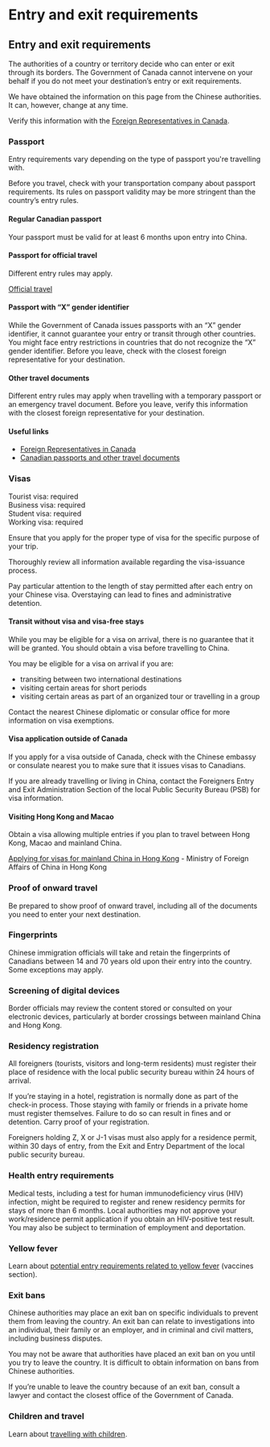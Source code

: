 # Entry and exit requirements

## Entry and exit requirements

The authorities of a country or territory decide who can enter or exit through its borders. The Government of Canada cannot intervene on your behalf if you do not meet your destination’s entry or exit requirements.

We have obtained the information on this page from the Chinese authorities. It can, however, change at any time.

Verify this information with the [Foreign Representatives in Canada](https://www.international.gc.ca/protocol-protocole/reps.aspx?lang=eng).

### Passport

Entry requirements vary depending on the type of passport you're travelling with.

Before you travel, check with your transportation company about passport requirements. Its rules on passport validity may be more stringent than the country’s entry rules.

#### Regular Canadian passport

Your passport must be valid for at least 6 months upon entry into China.

#### Passport for official travel

Different entry rules may apply.

[Official travel](https://www.canada.ca/en/immigration-refugees-citizenship/services/canadian-passports/official-travel.html)

#### Passport with “X” gender identifier

While the Government of Canada issues passports with an “X” gender identifier, it cannot guarantee your entry or transit through other countries. You might face entry restrictions in countries that do not recognize the “X” gender identifier. Before you leave, check with the closest foreign representative for your destination.

#### Other travel documents

Different entry rules may apply when travelling with a temporary passport or an emergency travel document. Before you leave, verify this information with the closest foreign representative for your destination.

#### Useful links

* [Foreign Representatives in Canada](https://www.international.gc.ca/protocol-protocole/reps.aspx?lang=eng)
* [Canadian passports and other travel documents](http://www.canada.ca/passport)

### Visas

Tourist visa: required   
Business visa: required   
Student visa: required   
Working visa: required

Ensure that you apply for the proper type of visa for the specific purpose of your trip.

Thoroughly review all information available regarding the visa-issuance process.

Pay particular attention to the length of stay permitted after each entry on your Chinese visa. Overstaying can lead to fines and administrative detention.

#### Transit without visa and visa-free stays

While you may be eligible for a visa on arrival, there is no guarantee that it will be granted. You should obtain a visa before travelling to China.

You may be eligible for a visa on arrival if you are:

* transiting between two international destinations
* visiting certain areas for short periods
* visiting certain areas as part of an organized tour or travelling in a group

Contact the nearest Chinese diplomatic or consular office for more information on visa exemptions.

#### Visa application outside of Canada

If you apply for a visa outside of Canada, check with the Chinese embassy or consulate nearest you to make sure that it issues visas to Canadians.

If you are already travelling or living in China, contact the Foreigners Entry and Exit Administration Section of the local Public Security Bureau (PSB) for visa information.

#### Visiting Hong Kong and Macao

Obtain a visa allowing multiple entries if you plan to travel between Hong Kong, Macao and mainland China.

[Applying for visas for mainland China in Hong Kong](http://www.fmcoprc.gov.hk/eng/zgqz/bgfwxx/default.htm) - Ministry of Foreign Affairs of China in Hong Kong

### Proof of onward travel

Be prepared to show proof of onward travel, including all of the documents you need to enter your next destination.

### Fingerprints

Chinese immigration officials will take and retain the fingerprints of Canadians between 14 and 70 years old upon their entry into the country. Some exceptions may apply.

### Screening of digital devices

Border officials may review the content stored or consulted on your electronic devices, particularly at border crossings between mainland China and Hong Kong.

### Residency registration

All foreigners (tourists, visitors and long-term residents) must register their place of residence with the local public security bureau within 24 hours of arrival.

If you’re staying in a hotel, registration is normally done as part of the check-in process. Those staying with family or friends in a private home must register themselves. Failure to do so can result in fines and or detention. Carry proof of your registration.

Foreigners holding Z, X or J-1 visas must also apply for a residence permit, within 30 days of entry, from the Exit and Entry Department of the local public security bureau.

### Health entry requirements

Medical tests, including a test for human immunodeficiency virus (HIV) infection, might be required to register and renew residency permits for stays of more than 6 months. Local authorities may not approve your work/residence permit application if you obtain an HIV-positive test result. You may also be subject to termination of employment and deportation.

### Yellow fever

Learn about [potential entry requirements related to yellow fever](#health) (vaccines section).

### Exit bans

Chinese authorities may place an exit ban on specific individuals to prevent them from leaving the country. An exit ban can relate to investigations into an individual, their family or an employer, and in criminal and civil matters, including business disputes.

You may not be aware that authorities have placed an exit ban on you until you try to leave the country. It is difficult to obtain information on bans from Chinese authorities.

If you’re unable to leave the country because of an exit ban, consult a lawyer and contact the closest office of the Government of Canada.

### Children and travel

Learn about [travelling with children](http://travel.gc.ca/travelling/children).
